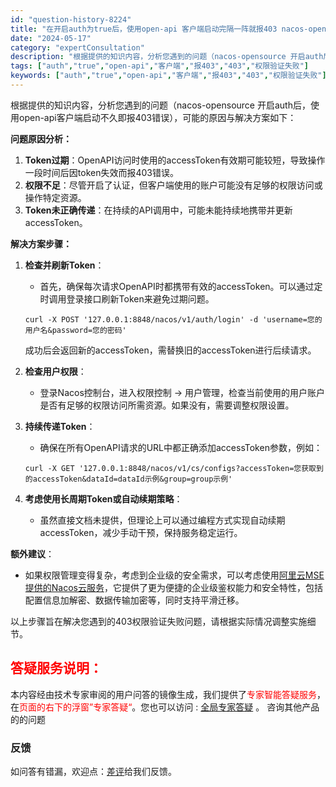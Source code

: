 ```yaml
---
id: "question-history-8224"
title: "在开启auth为true后，使用open-api 客户端启动完隔一阵就报403 nacos-opensource"
date: "2024-05-17"
category: "expertConsultation"
description: "根据提供的知识内容，分析您遇到的问题（nacos-opensource 开启auth后，使用open-api客户端启动不久即报403错误），可能的原因与解决方案如下：**问题原因分析：**1. **Token过期**：OpenAPI访问时使用的accessToken有效期可能较短，导致操作一段时间后"
tags: ["auth","true","open-api","客户端","报403","403","权限验证失败"]
keywords: ["auth","true","open-api","客户端","报403","403","权限验证失败"]
---
```


根据提供的知识内容，分析您遇到的问题（nacos-opensource 开启auth后，使用open-api客户端启动不久即报403错误），可能的原因与解决方案如下：

**问题原因分析：**
1. **Token过期**：OpenAPI访问时使用的accessToken有效期可能较短，导致操作一段时间后因token失效而报403错误。
2. **权限不足**：尽管开启了认证，但客户端使用的账户可能没有足够的权限访问或操作特定资源。
3. **Token未正确传递**：在持续的API调用中，可能未能持续地携带并更新accessToken。

**解决方案步骤：**
1. **检查并刷新Token**：
    - 首先，确保每次请求OpenAPI时都携带有效的accessToken。可以通过定时调用登录接口刷新Token来避免过期问题。
    ```shell
    curl -X POST '127.0.0.1:8848/nacos/v1/auth/login' -d 'username=您的用户名&password=您的密码'
    ```
    成功后会返回新的accessToken，需替换旧的accessToken进行后续请求。

2. **检查用户权限**：
    - 登录Nacos控制台，进入权限控制 -> 用户管理，检查当前使用的用户账户是否有足够的权限访问所需资源。如果没有，需要调整权限设置。

3. **持续传递Token**：
    - 确保在所有OpenAPI请求的URL中都正确添加accessToken参数，例如：
    ```shell
    curl -X GET '127.0.0.1:8848/nacos/v1/cs/configs?accessToken=您获取到的accessToken&dataId=dataId示例&group=group示例'
    ```

4. **考虑使用长周期Token或自动续期策略**：
    - 虽然直接文档未提供，但理论上可以通过编程方式实现自动续期accessToken，减少手动干预，保持服务稳定运行。

**额外建议**：
- 如果权限管理变得复杂，考虑到企业级的安全需求，可以考虑使用[阿里云MSE提供的Nacos云服务](https://www.aliyun.com/product/aliware/mse?spm=nacos.cloud.topbar.0.0.0)，它提供了更为便捷的企业级鉴权能力和安全特性，包括配置信息加解密、数据传输加密等，同时支持平滑迁移。

以上步骤旨在解决您遇到的403权限验证失败问题，请根据实际情况调整实施细节。
## <font color="#FF0000">答疑服务说明：</font> 

本内容经由技术专家审阅的用户问答的镜像生成，我们提供了<font color="#FF0000">专家智能答疑服务</font>，在<font color="#FF0000">页面的右下的浮窗”专家答疑“</font>。您也可以访问 : [全局专家答疑](https://opensource.alibaba.com/chatBot) 。 咨询其他产品的的问题

### 反馈
如问答有错漏，欢迎点：[差评](https://ai.nacos.io/user/feedbackByEnhancerGradePOJOID?enhancerGradePOJOId=13578)给我们反馈。
